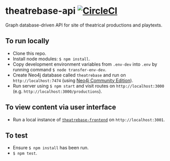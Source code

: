 # theatrebase-api [![CircleCI](https://circleci.com/gh/andygout/theatrebase-api.svg?style=svg)](https://circleci.com/gh/andygout/theatrebase-api)

Graph database-driven API for site of theatrical productions and playtexts.

## To run locally
- Clone this repo.
- Install node modules: `$ npm install`.
- Copy development environment variables from `.env-dev` into `.env` by running command `$ node transfer-env-dev`.
- Create Neo4j database called `theatrebase` and run on `http://localhost:7474` (using [Neo4j Community Edition](https://neo4j.com/download/community-edition)).
- Run server using `$ npm start` and visit routes on `http://localhost:3000` (e.g. `http://localhost:3000/productions`).

## To view content via user interface
- Run a local instance of [`theatrebase-frontend`](https://github.com/andygout/theatrebase-frontend) on `http://localhost:3001`.

## To test
- Ensure `$ npm install` has been run.
- `$ npm test`.
